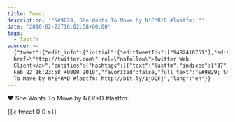 ```yaml
---
title: Tweet
description: '"&#9829; She Wants To Move by N*E*R*D #lastfm: "'
date: '2010-02-22T16:02:58+00:00'
tags:
  - lastfm
source: >-
  {"tweet":{"edit_info":{"initial":{"editTweetIds":["9482410751"],"editableUntil":"2010-02-22T17:23:58.000Z","editsRemaining":"5","isEditEligible":true}},"retweeted":false,"source":"<a
  href=\"http://twitter.com\" rel=\"nofollow\">Twitter Web
  Client</a>","entities":{"hashtags":[{"text":"lastfm","indices":["37","44"]}],"symbols":[],"user_mentions":[],"urls":[]},"display_text_range":["0","66"],"favorite_count":"0","id_str":"9482410751","truncated":false,"retweet_count":"0","id":"9482410751","created_at":"Mon
  Feb 22 16:23:58 +0000 2010","favorited":false,"full_text":"&#9829; She Wants
  To Move by N*E*R*D #lastfm: http://bit.ly/1jDQFj","lang":"en"}}
---
```

&#9829; She Wants To Move by N*E*R*D #lastfm: 
    
{{< tweet 0 0 >}}
    
